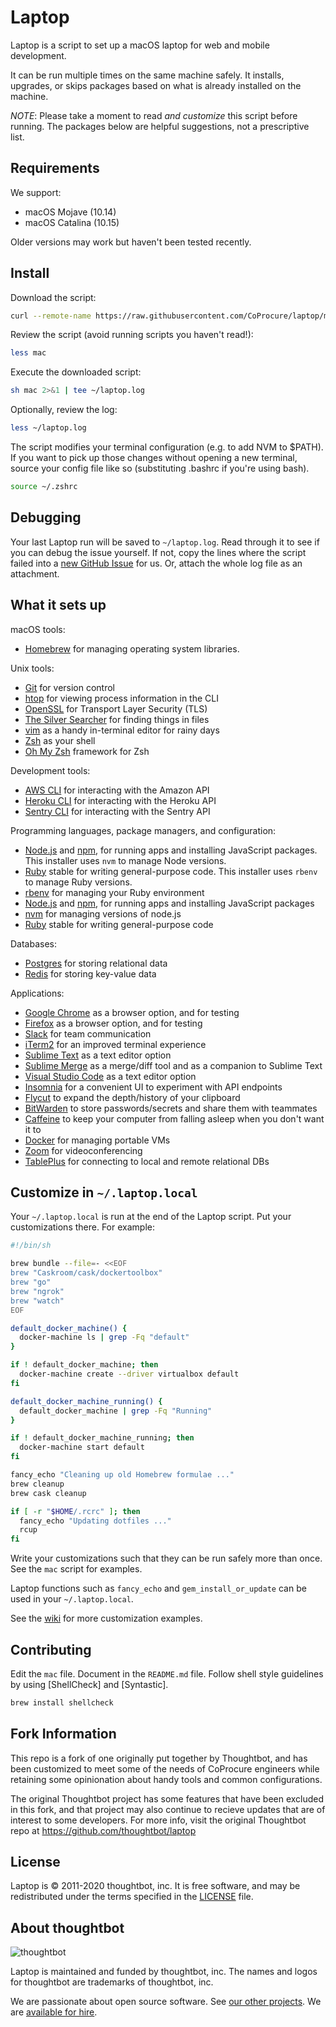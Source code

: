 Laptop
======

Laptop is a script to set up a macOS laptop for web and mobile development.

It can be run multiple times on the same machine safely.
It installs, upgrades, or skips packages based on what is already installed on the machine.

*NOTE*: Please take a moment to read *and customize* this script before running. The packages below are helpful suggestions, not a prescriptive list.

Requirements
------------

We support:

* macOS Mojave (10.14)
* macOS Catalina (10.15)

Older versions may work but haven't been tested recently.

Install
-------

Download the script:

```sh
curl --remote-name https://raw.githubusercontent.com/CoProcure/laptop/master/mac
```

Review the script (avoid running scripts you haven't read!):

```sh
less mac
```

Execute the downloaded script:

```sh
sh mac 2>&1 | tee ~/laptop.log
```

Optionally, review the log:

```sh
less ~/laptop.log
```

The script modifies your terminal configuration (e.g. to add NVM to $PATH). If you want to pick up those changes without opening a new terminal, source your config file like so (substituting .bashrc if you're using bash).

```sh
source ~/.zshrc
```

Debugging
---------

Your last Laptop run will be saved to `~/laptop.log`.
Read through it to see if you can debug the issue yourself.
If not, copy the lines where the script failed into a
[new GitHub Issue](https://github.com/thoughtbot/laptop/issues/new) for us.
Or, attach the whole log file as an attachment.

What it sets up
---------------

macOS tools:

* [Homebrew] for managing operating system libraries.

[Homebrew]: http://brew.sh/

Unix tools:

* [Git] for version control
* [htop] for viewing process information in the CLI
* [OpenSSL] for Transport Layer Security (TLS)
* [The Silver Searcher] for finding things in files
* [vim] as a handy in-terminal editor for rainy days
* [Zsh] as your shell
* [Oh My Zsh] framework for Zsh

[Git]: https://git-scm.com/
[htop]: https://hisham.hm/htop/
[OpenSSL]: https://www.openssl.org/
[The Silver Searcher]: https://github.com/ggreer/the_silver_searcher
[vim]: https://www.vim.org/
[Zsh]: http://www.zsh.org/

Development tools:

* [AWS CLI] for interacting with the Amazon API
* [Heroku CLI] for interacting with the Heroku API
* [Sentry CLI] for interacting with the Sentry API

[AWS CLI]: https://aws.amazon.com/cli/
[Heroku CLI]: https://devcenter.heroku.com/articles/heroku-cli
[Sentry CLI]: https://github.com/getsentry/sentry-cli
[Oh My Zsh]: https://ohmyz.sh/

Programming languages, package managers, and configuration:

* [Node.js] and [npm], for running apps and installing JavaScript packages. This installer uses `nvm` to manage Node versions.
* [Ruby] stable for writing general-purpose code. This installer uses `rbenv` to manage Ruby versions.
* [rbenv] for managing your Ruby environment
* [Node.js] and [npm], for running apps and installing JavaScript packages
* [nvm] for managing versions of node.js
* [Ruby] stable for writing general-purpose code

[Node.js]: http://nodejs.org/
[npm]: https://www.npmjs.org/
[nvm]: https://github.com/nvm-sh/nvm
[Ruby]: https://www.ruby-lang.org/en/
[rbenv]: https://github.com/rbenv/rbenv


Databases:

* [Postgres] for storing relational data
* [Redis] for storing key-value data

[Postgres]: http://www.postgresql.org/
[Redis]: http://redis.io/

Applications:

* [Google Chrome] as a browser option, and for testing
* [Firefox] as a browser option, and for testing
* [Slack] for team communication
* [iTerm2] for an improved terminal experience
* [Sublime Text] as a text editor option
* [Sublime Merge] as a merge/diff tool and as a companion to Sublime Text
* [Visual Studio Code] as a text editor option
* [Insomnia] for a convenient UI to experiment with API endpoints
* [Flycut] to expand the depth/history of your clipboard
* [BitWarden] to store passwords/secrets and share them with teammates
* [Caffeine] to keep your computer from falling asleep when you don't want it to
* [Docker] for managing portable VMs
* [Zoom] for videoconferencing
* [TablePlus] for connecting to local and remote relational DBs

[Google Chrome]: https://www.google.com/chrome/
[Firefox]: https://www.mozilla.org/en-US/firefox/new/
[Slack]: https://slack.com/
[iTerm2]: https://www.iterm2.com/
[Sublime Text]: https://www.sublimetext.com/
[Sublime Merge]: https://www.sublimemerge.com/
[Visual Studio Code]: https://code.visualstudio.com/
[Insomnia]: https://insomnia.rest/
[Flycut]: https://github.com/TermiT/flycut
[BitWarden]: https://bitwarden.com/
[Caffeine]: http://lightheadsw.com/caffeine/
[Docker]: https://www.docker.com/
[Zoom]: https://zoom.us/
[TablePlus]: https://tableplus.com/

Customize in `~/.laptop.local`
------------------------------

Your `~/.laptop.local` is run at the end of the Laptop script.
Put your customizations there.
For example:

```sh
#!/bin/sh

brew bundle --file=- <<EOF
brew "Caskroom/cask/dockertoolbox"
brew "go"
brew "ngrok"
brew "watch"
EOF

default_docker_machine() {
  docker-machine ls | grep -Fq "default"
}

if ! default_docker_machine; then
  docker-machine create --driver virtualbox default
fi

default_docker_machine_running() {
  default_docker_machine | grep -Fq "Running"
}

if ! default_docker_machine_running; then
  docker-machine start default
fi

fancy_echo "Cleaning up old Homebrew formulae ..."
brew cleanup
brew cask cleanup

if [ -r "$HOME/.rcrc" ]; then
  fancy_echo "Updating dotfiles ..."
  rcup
fi
```

Write your customizations such that they can be run safely more than once.
See the `mac` script for examples.

Laptop functions such as `fancy_echo` and
`gem_install_or_update`
can be used in your `~/.laptop.local`.

See the [wiki](https://github.com/thoughtbot/laptop/wiki)
for more customization examples.

Contributing
------------

Edit the `mac` file.
Document in the `README.md` file.
Follow shell style guidelines by using [ShellCheck] and [Syntastic].

```sh
brew install shellcheck
```

Fork Information
----------------

This repo is a fork of one originally put together by Thoughtbot, and has been customized to meet some of the needs of CoProcure engineers while retaining some opinionation about handy tools and common configurations.

The original Thoughtbot project has some features that have been excluded in this fork, and that project may also continue to recieve updates that are of interest to some developers. For more info, visit the original Thoughtbot repo at https://github.com/thoughtbot/laptop


License
-------

Laptop is © 2011-2020 thoughtbot, inc.
It is free software,
and may be redistributed under the terms specified in the [LICENSE] file.

[LICENSE]: LICENSE

About thoughtbot
----------------

![thoughtbot](https://thoughtbot.com/brand_assets/93:44.svg)

Laptop is maintained and funded by thoughtbot, inc.
The names and logos for thoughtbot are trademarks of thoughtbot, inc.

We are passionate about open source software.
See [our other projects][community].
We are [available for hire][hire].

[community]: https://thoughtbot.com/community?utm_source=github
[hire]: https://thoughtbot.com?utm_source=github
